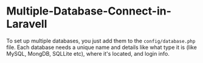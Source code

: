 # Multiple-Database-Connect-in-Laravell
To set up multiple databases, you just add them to the `config/database.php` file. Each database needs a unique name and details like what type it is (like MySQL, MongDB, SQLLite etc), where it's located, and login info.
